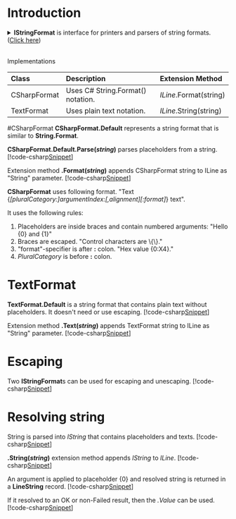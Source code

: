 ﻿# Introduction
<details>
  <summary><b>IStringFormat</b> is interface for printers and parsers of string formats. (<u>Click here</u>)</summary>
[!code-csharp[Snippet](../../Lexical.Localization.Abstractions/StringFormat/IStringFormat.cs#Interface)]
</details>
<br />

Implementations

| Class | Description | Extension Method |
|:-------|:-------|:-------|
| CSharpFormat | Uses C# String.Format() notation. | <i>ILine</i>.Format(string) |
| TextFormat | Uses plain text notation. | <i>ILine</i>.String(string) |

#CSharpFormat
**CSharpFormat.Default** represents a string format that is similar to **String.Format**.

<b>CSharpFormat.Default.Parse(<i>string</i>)</b> parses placeholders from a string.
[!code-csharp[Snippet](Examples.cs#Snippet_0a)]

Extension method **.Format(<i>string</i>)** appends CSharpFormat string to ILine as "String" parameter.
[!code-csharp[Snippet](Examples.cs#Snippet_0b)]

**CSharpFormat** uses following format.
  "Text {<i>[pluralCategory:]argumentIndex:[,alignment][:format]</i>} text".

It uses the following rules:
1. Placeholders are inside braces and contain numbered arguments:
   "Hello {0} and {1}"
2. Braces are escaped.
   "Control characters are \\{\\}."
3. "format"-specifier is after <b>:</b> colon.
   "Hex value {0:X4}."
4. <i>PluralCategory</i> is before <b>:</b> colon.

# TextFormat
**TextFormat.Default** is a string format that contains plain text without placeholders. It doesn't need or use escaping.
[!code-csharp[Snippet](Examples.cs#Snippet_1a)]

Extension method **.Text(<i>string</i>)** appends TextFormat string to ILine as "String" parameter.
[!code-csharp[Snippet](Examples.cs#Snippet_1b)]

# Escaping
Two **IStringFormat**s can be used for escaping and unescaping.
[!code-csharp[Snippet](Examples.cs#Snippet_3)]

# Resolving string
String is parsed into *IString* that contains placeholders and texts.
[!code-csharp[Snippet](Examples.cs#Snippet_2a)]

<b>.String(<i>string</i>)</b> extension method appends *IString* to *ILine*.
[!code-csharp[Snippet](Examples.cs#Snippet_2b)]

An argument is applied to placeholder {0} and resolved string is returned in a **LineString** record.
[!code-csharp[Snippet](Examples.cs#Snippet_2c)]

If it resolved to an OK or non-Failed result, then the *.Value* can be used.
[!code-csharp[Snippet](Examples.cs#Snippet_2d)]

